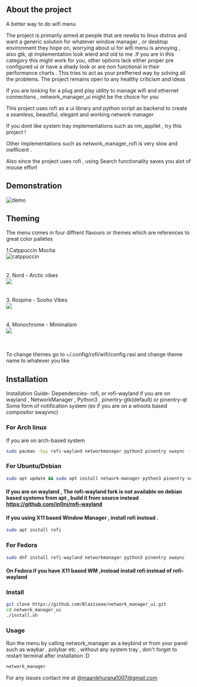 ## About the project
A better way to do wifi menu

The project is primarily aimed at  people that are newbs to linux distros and want a generic solution for whatever window manager , or desktop environment they hope on, worrying about ui for wifi menu is annoying , also gtk, qt implementation look wierd and old to me .If you are in this category this might work for you, other options lack either proper pre configured ui or have a shady look or are non functional in their performance charts . This tries to act as your prefferred way by solving all the problems. The project remains open to any healthy criticism and ideas

If you are looking for a plug and play utility to manage wifi and ethernet connections , network_manager_ui might be the choice for you

This project uses rofi as a ui library and python script as backend to create a seamless, beautiful, elegant and working network manager 

If you dont like system tray implementations such as nm_appllet , try this project ! 

Other implementations such as network_manager_rofi is very slow and inefficent .

Also since the project uses rofi , using Search functionality saves you alot of mouse effort

## Demonstration

![demo](assets/nm-ui.gif)

## Theming 
The menu comes in four diffrent flavours or themes which are references to great color palletes

1.Catppuccin Mocha <br>
  ![catppuccin](assets/u-cat.jpg)
<br><br><br>
2. Nord - Arctic vibes
<br>
  ![](assets/ui-nord.jpg)
<br><br><br>
3. Rospine - Sooho Vibes
<br>
  ![](assets/ui-rose.jpg)
<br><br><br>
4. Monochrome - Minimalism
   <br>
   ![](assets/ui-tra.jpg)
<br><br><br>

To change themes go to ~/.config/rofi/wifi/config.rasi and change theme name to whatever you like 

## Installation

Installation Guide-
Dependencies- rofi, or rofi-wayland if you are on wayland , NetworkManager , Python3 , pinentry-gtk(default) or pinentry-qt
Some form of notification system (ex if you are on a wlroots based compositor swayvnc) 

### For Arch linux
If you are on arch-based system 

```bash
sudo pacman -Syy rofi-wayland networkmanager python3 pinentry swaync --needed
```
### For Ubuntu/Debian
```bash
sudo apt update && sudo apt install network-manager python3 pinentry swaync
```
#### If you are on wayland , The rofi-wayland fork is not available on debian based systems from apt , build it from source instead <br> https://github.com/in0ni/rofi-wayland

#### If you using X11 based Window Manager , install rofi instead . 

``` bash 
sudo apt install rofi
```

### For Fedora
```bash
sudo dnf install rofi-wayland networkmanager python3 pinentry swaync
```

#### On Fedora if you have X11 based WM ,instead install rofi instead of rofi-wayland

### Install
```bash
git clone https://github.com/Blazzzeee/network_manager_ui.git
cd network_manager_ui
./install.sh
```


### Usage
Run the menu by calling network_manager as a keybind or from your panel such as waybar , polybar etc , without any system tray
, don't forget to restart terminal after installation :D
```bash
network_manager
```
For any issues contact me at @maanikhurana1007@gmail.com
